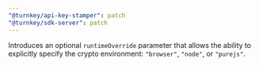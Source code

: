 ```yaml
---
"@turnkey/api-key-stamper": patch
"@turnkey/sdk-server": patch
---
```


Introduces an optional `runtimeOverride` parameter that allows the ability to explicitly specify the crypto environment: `"browser"`, `"node"`, or `"purejs"`.

